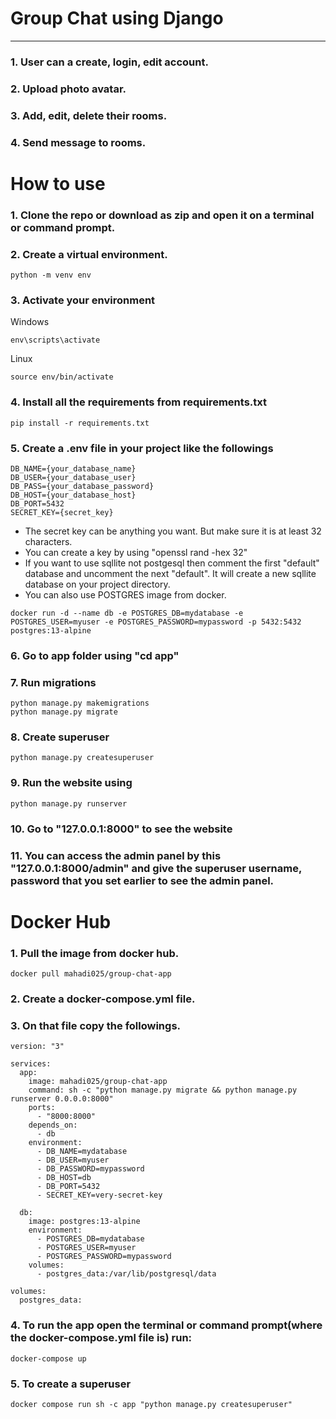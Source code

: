 # Group Chat using Django

---

### 1. User can a create, login, edit account.

### 2. Upload photo avatar.

### 3. Add, edit, delete their rooms.

### 4. Send message to rooms.

# How to use

### 1. Clone the repo or download as zip and open it on a terminal or command prompt.

### 2. Create a virtual environment.

```
python -m venv env
```

### 3. Activate your environment

Windows

```
env\scripts\activate
```

Linux

```
source env/bin/activate
```

### 4. Install all the requirements from requirements.txt

```
pip install -r requirements.txt
```

### 5. Create a .env file in your project like the followings

```
DB_NAME={your_database_name}
DB_USER={your_database_user}
DB_PASS={your_database_password}
DB_HOST={your_database_host}
DB_PORT=5432
SECRET_KEY={secret_key}
```

- The secret key can be anything you want. But make sure it is at least 32 characters.
- You can create a key by using "openssl rand -hex 32"
- If you want to use sqllite not postgesql then comment the first "default" database and uncomment the next "default". It will create a new sqllite database on your project directory.
- You can also use POSTGRES image from docker.

```
docker run -d --name db -e POSTGRES_DB=mydatabase -e POSTGRES_USER=myuser -e POSTGRES_PASSWORD=mypassword -p 5432:5432 postgres:13-alpine
```

### 6. Go to app folder using "cd app"

### 7. Run migrations

```
python manage.py makemigrations
python manage.py migrate
```

### 8. Create superuser

```
python manage.py createsuperuser
```

### 9. Run the website using

```
python manage.py runserver
```

### 10. Go to "127.0.0.1:8000" to see the website

### 11. You can access the admin panel by this "127.0.0.1:8000/admin" and give the superuser username, password that you set earlier to see the admin panel.

# Docker Hub

### 1. Pull the image from docker hub.

```
docker pull mahadi025/group-chat-app
```

### 2. Create a docker-compose.yml file.

### 3. On that file copy the followings.

```
version: "3"

services:
  app:
    image: mahadi025/group-chat-app
    command: sh -c "python manage.py migrate && python manage.py runserver 0.0.0.0:8000"
    ports:
      - "8000:8000"
    depends_on:
      - db
    environment:
      - DB_NAME=mydatabase
      - DB_USER=myuser
      - DB_PASSWORD=mypassword
      - DB_HOST=db
      - DB_PORT=5432
      - SECRET_KEY=very-secret-key

  db:
    image: postgres:13-alpine
    environment:
      - POSTGRES_DB=mydatabase
      - POSTGRES_USER=myuser
      - POSTGRES_PASSWORD=mypassword
    volumes:
      - postgres_data:/var/lib/postgresql/data

volumes:
  postgres_data:

```

### 4. To run the app open the terminal or command prompt(where the docker-compose.yml file is) run:

```
docker-compose up
```

### 5. To create a superuser

```
docker compose run sh -c app "python manage.py createsuperuser"
```
